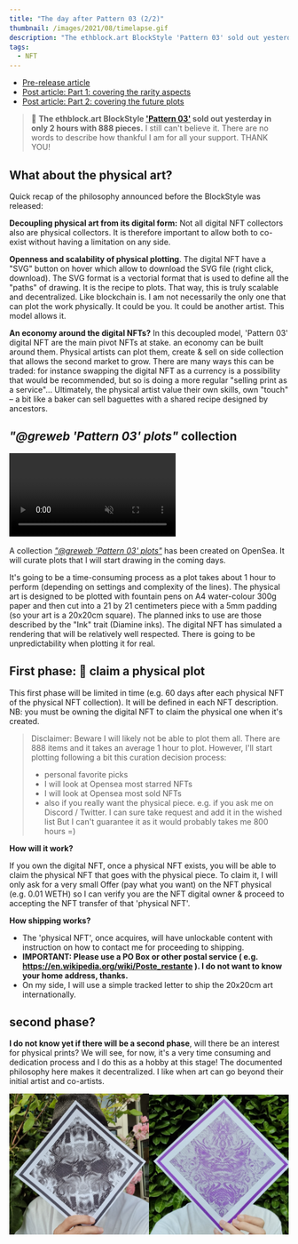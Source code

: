 ```yaml
---
title: "The day after Pattern 03 (2/2)"
thumbnail: /images/2021/08/timelapse.gif
description: "The ethblock.art BlockStyle 'Pattern 03' sold out yesterday in only 2 hours with 888 pieces. Let's cover what's next with future plots."
tags:
  - NFT
---
```


- [Pre-release article](/2021/08/pattern-03)
- [Post article: Part 1: covering the rarity aspects](/2021/08/the-day-after-pattern-03)
- [Post article: Part 2: covering the future plots](/2021/08/plotting-pattern-03)

> 🤗 **The ethblock.art BlockStyle ['Pattern 03'](https://ethblock.art/style/32) sold out yesterday in only 2 hours with 888 pieces.** I still can't believe it. There are no words to describe how thankful I am for all your support. THANK YOU!

## What about the physical art?

Quick recap of the philosophy announced before the BlockStyle was released:

**Decoupling physical art from its digital form:** Not all digital NFT collectors also are physical collectors. It is therefore important to allow both to co-exist without having a limitation on any side.

**Openness and scalability of physical plotting**. The digital NFT have a "SVG" button on hover which allow to download the SVG file (right click, download). The SVG format is a vectorial format that is used to define all the "paths" of drawing. It is the recipe to plots. That way, this is truly scalable and decentralized. Like blockchain is. I am not necessarily the only one that can plot the work physically. It could be you. It could be another artist. This model allows it.

**An economy around the digital NFTs?**  In this decoupled model, 'Pattern 03' digital NFT are the main pivot NFTs at stake. an economy can be built around them. Physical artists can plot them, create & sell on side collection that allows the second market to grow. There are many ways this can be traded: for instance swapping the digital NFT as a currency is a possibility that would be recommended, but so is doing a more regular "selling print as a service"... Ultimately, the physical artist value their own skills, own "touch" – a bit like a baker can sell baguettes with a shared recipe designed by ancestors.

## *"@greweb 'Pattern 03' plots"* collection

<video loop muted autoPlay src="/images/2021/08/timelapse.mp4"></video>

A collection [*"@greweb 'Pattern 03' plots"*](https://opensea.io/collection/greweb-pattern-03-plots) has been created on OpenSea.
It will curate plots that I will start drawing in the coming days.

It's going to be a time-consuming process as a plot takes about 1 hour to perform (depending on settings and complexity of the lines). The physical art is designed to be plotted with fountain pens on A4 water-colour 300g paper and then cut into a 21 by 21 centimeters piece with a 5mm padding (so your art is a 20x20cm square). The planned inks to use are those described by the "Ink" trait (Diamine inks). The digital NFT has simulated a rendering that will be relatively well respected. There is going to be unpredictability when plotting it for real.

## First phase: 🎉 claim a physical plot

This first phase will be limited in time (e.g. 60 days after each physical NFT of the physical NFT collection). It will be defined in each NFT description. NB: you must be owning the digital NFT to claim the physical one when it's created.

> Disclaimer: Beware I will likely not be able to plot them all. There are 888 items and it takes an average 1 hour to plot. However, I'll start plotting following a bit this curation decision process:
> - personal favorite picks
> - I will look at Opensea most starred NFTs
> - I will look at Opensea most sold NFTs
> - also if you really want the physical piece. e.g. if you ask me on Discord / Twitter. I can sure take request and add it in the wished list But I can't guarantee it as it would probably takes me 800 hours =)

**How will it work?**

If you own the digital NFT, once a physical NFT exists, you will be able to claim the physical NFT that goes with the physical piece. To claim it, I will only ask for a very small Offer (pay what you want) on the NFT physical (e.g. 0.01 WETH) so I can verify you are the NFT digital owner & proceed to accepting the NFT transfer of that 'physical NFT'.

**How shipping works?**
- The 'physical NFT', once acquires, will have unlockable content with instruction on how to contact me for proceeding to shipping.
- **IMPORTANT: Please use a PO Box or other postal service ( e.g. https://en.wikipedia.org/wiki/Poste_restante ). I do not want to know your home address, thanks.**
- On my side, I will use a simple tracked letter to ship the 20x20cm art internationally.

## second phase?

**I do not know yet if there will be a second phase**, will there be an interest for physical prints? We will see, for now, it's a very time consuming and dedication process and I do this as a hobby at this stage! The documented philosophy here makes it decentralized. I like when art can go beyond their initial artist and co-artists.

<img width="50%" src="/images/2021/08/artist-1.jpg" /><img width="50%" src="/images/2021/08/artist-2.jpg" />
